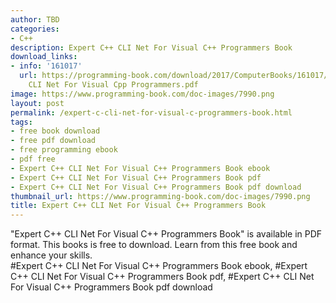 ```yaml
---
author: TBD
categories:
- C++
description: Expert C++ CLI Net For Visual C++ Programmers Book
download_links:
- info: '161017'
  url: https://programming-book.com/download/2017/ComputerBooks/161017/Expert Cpp
    CLI Net For Visual Cpp Programmers.pdf
image: https://www.programming-book.com/doc-images/7990.png
layout: post
permalink: /expert-c-cli-net-for-visual-c-programmers-book.html
tags:
- free book download
- free pdf download
- free programming ebook
- pdf free
- Expert C++ CLI Net For Visual C++ Programmers Book ebook
- Expert C++ CLI Net For Visual C++ Programmers Book pdf
- Expert C++ CLI Net For Visual C++ Programmers Book pdf download
thumbnail_url: https://www.programming-book.com/doc-images/7990.png
title: Expert C++ CLI Net For Visual C++ Programmers Book
---
```


 
<div class="item-desc text-justify">
  "Expert C++ CLI Net For Visual C++ Programmers Book" is available in PDF format. This books is free to download. Learn from this free book and enhance your skills.
  <br>
  #Expert C++ CLI Net For Visual C++ Programmers Book ebook, #Expert C++ CLI Net For Visual C++ Programmers Book pdf, #Expert C++ CLI Net For Visual C++ Programmers Book pdf download
</div>